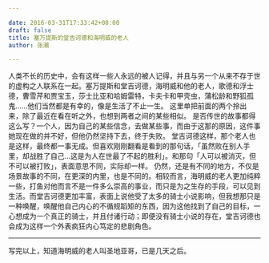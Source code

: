 ```yaml
---

date: 2016-03-31T17:33:42+08:00
draft: false
title: 塞万提斯的堂吉诃德和海明威的老人 
author: 张潮

---
```





人类不长的历史中，会有这样一些人永远的被人记得，并且与另一个从来不存于世的虚构之人联系在一起。塞万提斯和堂吉诃德，海明威和他的老人，歌德和浮士德，曹雪芹和贾宝玉，莎士比亚和哈姆雷特，卡夫卡和甲壳虫，蒲松龄和野狐孤鬼……他们当然都是有幸的，像是生活了不止一生。
这里单把前面的两个拎出来，除了最近在看在听之外，也想到两者之间的某些相似。
是否传世的故事都得这么写？一个人，因为自己的某些信念，去做某些事，而由于这那的原因，这件事她现在做的并不好，但他仍然坚持下去，终于失败。
堂吉诃德这样，那个老人也是这样，最终都一事无成。但喜欢刚刚翻看是看到的那句话，「虽然败在别人手里，却战胜了自己…这是为人在世最了不起的胜利」。和那句「人可以被消灭，但不可以被打败」，表面意思不同，实际却一样。
仍然，还是有不同的地方，不仅是场景故事的不同，在更深的内里，也是不同的。相较而言，海明威的老人更加纯粹一些，打鱼对他而言不是一件多么崇高的事业，而只是为之生存的手段，可以见到生活。而堂吉诃德更加丰富，表面上说他受了太多的骑士小说影响，但我想那只是一种唤醒，唤醒他自己内心的不循规蹈矩的东西，因为这他找到了自己的目标，一心想成为一个真正的骑士，并且付诸行动；即便没有骑士小说的存在，堂吉诃德也会成为这样一个外表疯狂内心笃定的悲剧角色。

----

写完以上，知道海明威的老人叫圣地亚哥，已是几天之后。